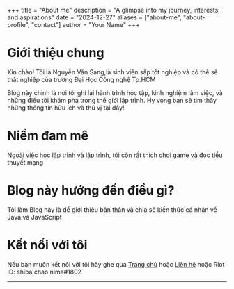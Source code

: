 +++
title = "About me"
description = "A glimpse into my journey, interests, and aspirations"
date = "2024-12-27"
aliases = ["about-me", "about-profile", "contact"]
author = "Your Name"
+++

# Giới thiệu chung
Xin chào! Tôi là Nguyễn Văn Sang,là sinh viên sắp tốt nghiệp và có thể sẽ thất nghiệp của trường Đại Học Công nghệ Tp.HCM

Blog này chính là nơi tôi ghi lại hành trình học tập, kinh nghiệm làm việc, và những điều tôi khám phá trong thế giới lập trình. Hy vọng bạn sẽ tìm thấy những thông tin hữu ích và thú vị tại đây!


# Niềm đam mê
Ngoài việc học lập trình và lập trình, tôi còn rất thích chơi game và đọc tiểu thuyết mạng


# Blog này hướng đến điều gì?
 Tôi làm Blog này là để giới thiệu bản thân và chia sẻ kiến thức cá nhân về Java và JavaScript

# Kết nối với tôi
Nếu bạn muốn kết nối với tôi hãy ghe qua [Trang chủ](/) hoặc [Liên hệ](/contact/) hoặc Riot ID: shiba chao nima#1802     


---
